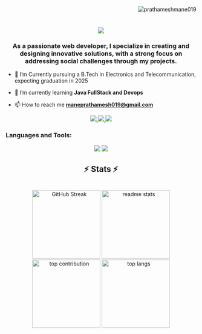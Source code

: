 <p align="right">
  <img src="https://komarev.com/ghpvc/?username=prathameshmane019&label=Profile%20views&color=0e75b6&style=flat" alt="prathameshmane019" />
</p>

<h1 align="center">
  <img src="https://readme-typing-svg.herokuapp.com/?font=Righteous&size=35&center=true&vCenter=true&width=500&height=70&duration=4000&lines=Hi+There!+👋;+I'm+Prathamesh+Mane!;" />
</h1>
<h3 align="center">As a passionate web developer, I specialize in creating and designing innovative solutions, with a strong focus on addressing social challenges through my projects.</h3>

- 📖 I’m Currently pursuing a B.Tech in Electronics and Telecommunication, expecting graduation in 2025

- 🌱 I’m currently learning **Java FullStack and Devops**

- 📫 How to reach me **maneprathamesh019@gmail.com**

<div align="center">
  <a href="mailto:maneprathamesh019@gmail.com">
    <img src="https://img.shields.io/badge/Gmail-333333?style=for-the-badge&logo=gmail&logoColor=red" />
  </a>
  <a href="https://linkedin.com/in/prathamesh-mane-2308a5241/" target="_blank">
    <img src="https://img.shields.io/badge/LinkedIn-0077B5?style=for-the-badge&logo=linkedin&logoColor=white" />
  </a>
  <a href="https://twitter.com/prathamesh12633">
    <img src="https://img.shields.io/badge/Twitter-FF5722?style=for-the-badge&logo=twitter&logoColor=white" />
  </a>
</div>

<h3 align="left">Languages and Tools:</h3>
<div align="center">
  <img src="https://skillicons.dev/icons?i=react,nextjs,tailwind,bootstrap,html,css,vscode,github,angular,spring,git,arduino,docker,redux" />
  <img src="https://skillicons.dev/icons?i=nodejs,python,javascript,typescript,express,mongodb,redis,c,java,postgres,linux,matlab,nginx,postman" />
</div>

<h2 align="center">⚡ Stats ⚡</h2>
<br>
<div align="center">
  <img height="180" src="https://github-readme-streak-stats.herokuapp.com?user=prathameshmane019&theme=react&border_radius=10" alt="GitHub Streak" />
  <img height="180" src="https://github-readme-stats.vercel.app/api?username=prathameshmane019&count_private=true&show_icons=true&theme=react&rank_icon=github&border_radius=10" alt="readme stats" />
</div>
<div align="center">
  <img height="180" src="https://github-contributor-stats.vercel.app/api?username=prathameshmane019&limit=5&theme=react&combine_all_yearly_contributions=true" alt="top contribution" />
  <img height="180" src="https://github-readme-stats.vercel.app/api/top-langs/?username=prathameshmane019&hide=HTML&langs_count=8&layout=compact&theme=react&border_radius=10&size_weight=0.5&count_weight=0.5&exclude_repo=github-readme-stats" alt="top langs" />
</div>
